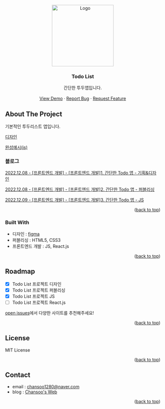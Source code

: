 <!-- PROJECT LOGO -->
<br />
<div align="center">
  <a href="https://github.com/chansoo1280/example/tree/master/blog/web-frontend/todo-list">
    <img src="https://user-images.githubusercontent.com/62010067/206159591-3f51a748-0661-4dbb-b17f-790358f79b7f.png" alt="Logo" width="200">
  </a>

  <h3 align="center">Todo List</h3>

  <p align="center">
    간단한 투두앱입니다.
    <br />
    <br />
    <a href="https://chansoo1280.github.io/example/blog/web-frontend/todo-list/app-js/">View Demo</a>
    ·
    <a href="https://github.com/chansoo1280/example/issues">Report Bug</a>
    ·
    <a href="https://github.com/chansoo1280/example/issues">Request Feature</a>
  </p>
</div>


<!-- ABOUT THE PROJECT -->
## About The Project

기본적인 투두리스트 앱입니다.

[디자인](https://www.figma.com/file/0qsQQPdqyKBbcIakw78I32/Todo-App?node-id=0%3A1&t=xgRcVvrWKijwrNLz-1)

[완성예시(js)](https://chansoo1280.github.io/example/blog/web-frontend/todo-list/app-js/)

### 블로그 
[2022.12.08 - [프론트엔드 개발] - [프론트엔드 개발]1. 간단한 Todo 앱 - 기획&디자인](https://chansoo1280.tistory.com/59)

[2022.12.08 - [프론트엔드 개발] - [프론트엔드 개발]2. 간단한 Todo 앱 - 퍼블리싱](https://chansoo1280.tistory.com/60)

[2022.12.09 - [프론트엔드 개발] - [프론트엔드 개발]3. 간단한 Todo 앱 - JS](https://chansoo1280.tistory.com/61)

<p align="right">(<a href="#top">back to top</a>)</p>


### Built With

* 디자인 : [figma](https://www.figma.com)
* 퍼블리싱 : HTML5, CSS3
* 프론트엔드 개발 : JS, React.js

<p align="right">(<a href="#top">back to top</a>)</p>


<!-- ROADMAP -->
## Roadmap

- [x] Todo List 프로젝트 디자인
- [x] Todo List 프로젝트 퍼블리싱
- [x] Todo List 프로젝트 JS
- [ ] Todo List 프로젝트 React.js

[open issues](https://github.com/chansoo1280/example/issues)에서 다양한 사이트를 추천해주세요!

<p align="right">(<a href="#top">back to top</a>)</p>


<!-- LICENSE -->
## License

MIT License

<p align="right">(<a href="#top">back to top</a>)</p>



<!-- CONTACT -->
## Contact

* email : chansoo1280@naver.com
* blog : [Chansoo's Web](https://chansoo1280.tistory.com)

<p align="right">(<a href="#top">back to top</a>)</p>
